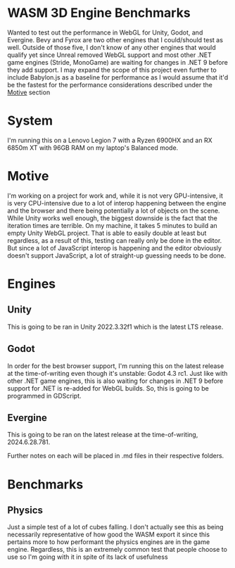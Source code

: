 # WASM 3D Engine Benchmarks
Wanted to test out the performance in WebGL for Unity, Godot, and Evergine. Bevy and Fyrox are two other engines that I could/should test as well. Outside of those five, I don't know of any other engines that would qualify yet since Unreal removed WebGL support and most other .NET game engines (Stride, MonoGame) are waiting for changes in .NET 9 before they add support. I may expand the scope of this project even further to include Babylon.js as a baseline for performance as I would assume that it'd be the fastest for the performance considerations described under the [Motive](#-motive) section

# System
I'm running this on a Lenovo Legion 7 with a Ryzen 6900HX and an RX 6850m XT with 96GB RAM on my laptop's Balanced mode.

# Motive
I'm working on a project for work and, while it is not very GPU-intensive, it is very CPU-intensive due to a lot of interop happening between the engine and the browser and there being potentially a lot of objects on the scene.
While Unity works well enough, the biggest downside is the fact that the iteration times are terrible. On my machine, it takes 5 minutes to build an empty Unity WebGL project. That is able to easily double at least but regardless, as a result of this, testing can really only be done in the editor. But since a lot of JavaScript interop is happening and the editor obviously doesn't support JavaScript, a lot of straight-up guessing needs to be done.

# Engines
## Unity
This is going to be ran in Unity 2022.3.32f1 which is the latest LTS release.

## Godot
In order for the best browser support, I'm running this on the latest release at the time-of-writing even though it's unstable: Godot 4.3 rc1. Just like with other .NET game engines, this is also waiting for changes in .NET 9 before support for .NET is re-added for WebGL builds. So, this is going to be programmed in GDScript.

## Evergine
This is going to be ran on the latest release at the time-of-writing, 2024.6.28.781.

Further notes on each will be placed in .md files in their respective folders.

# Benchmarks
## Physics
Just a simple test of a lot of cubes falling. I don't actually see this as being necessarily representative of how good the WASM export it since this pertains more to how performant the physics engines are in the game engine. Regardless, this is an extremely common test that people choose to use so I'm going with it in spite of its lack of usefulness

## 